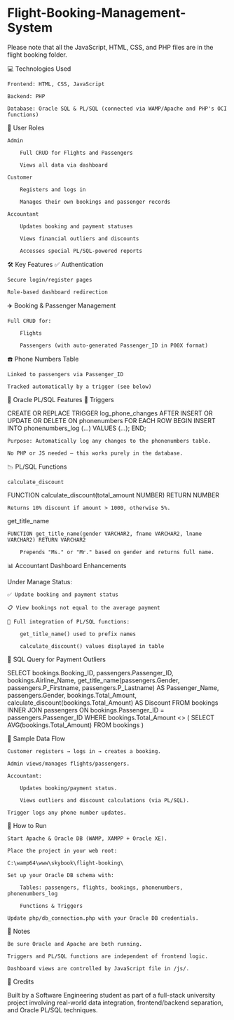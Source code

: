 # Flight-Booking-Management-System
Please note that all the JavaScript, HTML, CSS, and PHP files are in the flight booking folder.

💻 Technologies Used

    Frontend: HTML, CSS, JavaScript

    Backend: PHP

    Database: Oracle SQL & PL/SQL (connected via WAMP/Apache and PHP's OCI functions)

👥 User Roles

    Admin

        Full CRUD for Flights and Passengers

        Views all data via dashboard

    Customer

        Registers and logs in

        Manages their own bookings and passenger records

    Accountant

        Updates booking and payment statuses

        Views financial outliers and discounts

        Accesses special PL/SQL-powered reports

🛠️ Key Features
✅ Authentication

    Secure login/register pages

    Role-based dashboard redirection

✈️ Booking & Passenger Management

    Full CRUD for:

        Flights

        Passengers (with auto-generated Passenger_ID in P00X format)

☎️ Phone Numbers Table

    Linked to passengers via Passenger_ID

    Tracked automatically by a trigger (see below)

🧠 Oracle PL/SQL Features
🔁 Triggers

CREATE OR REPLACE TRIGGER log_phone_changes
AFTER INSERT OR UPDATE OR DELETE ON phonenumbers
FOR EACH ROW
BEGIN
  INSERT INTO phonenumbers_log (...) VALUES (...);
END;

    Purpose: Automatically log any changes to the phonenumbers table.

    No PHP or JS needed — this works purely in the database.

📉 PL/SQL Functions

    calculate_discount

FUNCTION calculate_discount(total_amount NUMBER) RETURN NUMBER

    Returns 10% discount if amount > 1000, otherwise 5%.

get_title_name

    FUNCTION get_title_name(gender VARCHAR2, fname VARCHAR2, lname VARCHAR2) RETURN VARCHAR2

        Prepends "Ms." or "Mr." based on gender and returns full name.

📊 Accountant Dashboard Enhancements

Under Manage Status:

    ✅ Update booking and payment status

    📋 View bookings not equal to the average payment

    🎯 Full integration of PL/SQL functions:

        get_title_name() used to prefix names

        calculate_discount() values displayed in table

🧾 SQL Query for Payment Outliers

SELECT bookings.Booking_ID, passengers.Passenger_ID, bookings.Airline_Name,
  get_title_name(passengers.Gender, passengers.P_Firstname, passengers.P_Lastname) AS Passenger_Name,
  passengers.Gender,
  bookings.Total_Amount,
  calculate_discount(bookings.Total_Amount) AS Discount
FROM bookings
INNER JOIN passengers ON bookings.Passenger_ID = passengers.Passenger_ID
WHERE bookings.Total_Amount <> (
    SELECT AVG(bookings.Total_Amount) FROM bookings
)

🧪 Sample Data Flow

    Customer registers → logs in → creates a booking.

    Admin views/manages flights/passengers.

    Accountant:

        Updates booking/payment status.

        Views outliers and discount calculations (via PL/SQL).

    Trigger logs any phone number updates.

🚀 How to Run

    Start Apache & Oracle DB (WAMP, XAMPP + Oracle XE).

    Place the project in your web root:

    C:\wamp64\www\skybook\flight-booking\

    Set up your Oracle DB schema with:

        Tables: passengers, flights, bookings, phonenumbers, phonenumbers_log

        Functions & Triggers

    Update php/db_connection.php with your Oracle DB credentials.

📌 Notes

    Be sure Oracle and Apache are both running.

    Triggers and PL/SQL functions are independent of frontend logic.

    Dashboard views are controlled by JavaScript file in /js/.

🙌 Credits

Built by a Software Engineering student as part of a full-stack university project involving real-world data integration, frontend/backend separation, and Oracle PL/SQL techniques.

